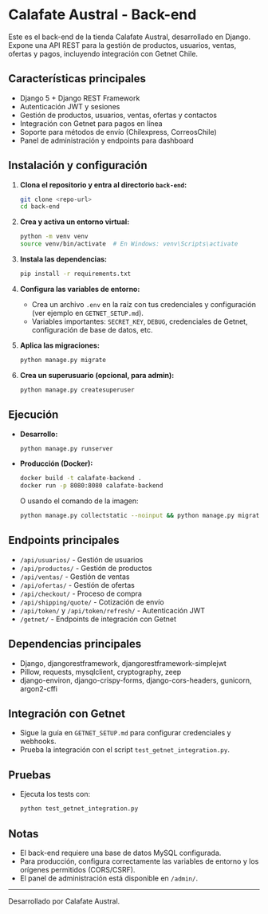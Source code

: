 # Calafate Austral - Back-end

Este es el back-end de la tienda Calafate Austral, desarrollado en Django. Expone una API REST para la gestión de productos, usuarios, ventas, ofertas y pagos, incluyendo integración con Getnet Chile.

## Características principales
- Django 5 + Django REST Framework
- Autenticación JWT y sesiones
- Gestión de productos, usuarios, ventas, ofertas y contactos
- Integración con Getnet para pagos en línea
- Soporte para métodos de envío (Chilexpress, CorreosChile)
- Panel de administración y endpoints para dashboard

## Instalación y configuración

1. **Clona el repositorio y entra al directorio `back-end`:**
   ```bash
   git clone <repo-url>
   cd back-end
   ```
2. **Crea y activa un entorno virtual:**
   ```bash
   python -m venv venv
   source venv/bin/activate  # En Windows: venv\Scripts\activate
   ```
3. **Instala las dependencias:**
   ```bash
   pip install -r requirements.txt
   ```
4. **Configura las variables de entorno:**
   - Crea un archivo `.env` en la raíz con tus credenciales y configuración (ver ejemplo en `GETNET_SETUP.md`).
   - Variables importantes: `SECRET_KEY`, `DEBUG`, credenciales de Getnet, configuración de base de datos, etc.

5. **Aplica las migraciones:**
   ```bash
   python manage.py migrate
   ```
6. **Crea un superusuario (opcional, para admin):**
   ```bash
   python manage.py createsuperuser
   ```

## Ejecución

- **Desarrollo:**
  ```bash
  python manage.py runserver
  ```
- **Producción (Docker):**
  ```bash
  docker build -t calafate-backend .
  docker run -p 8080:8080 calafate-backend
  ```
  O usando el comando de la imagen:
  ```bash
  python manage.py collectstatic --noinput && python manage.py migrate && gunicorn Backedn_Calafate_Austral.wsgi:application --bind 0.0.0.0:8080
  ```

## Endpoints principales
- `/api/usuarios/` - Gestión de usuarios
- `/api/productos/` - Gestión de productos
- `/api/ventas/` - Gestión de ventas
- `/api/ofertas/` - Gestión de ofertas
- `/api/checkout/` - Proceso de compra
- `/api/shipping/quote/` - Cotización de envío
- `/api/token/` y `/api/token/refresh/` - Autenticación JWT
- `/getnet/` - Endpoints de integración con Getnet

## Dependencias principales
- Django, djangorestframework, djangorestframework-simplejwt
- Pillow, requests, mysqlclient, cryptography, zeep
- django-environ, django-crispy-forms, django-cors-headers, gunicorn, argon2-cffi

## Integración con Getnet
- Sigue la guía en `GETNET_SETUP.md` para configurar credenciales y webhooks.
- Prueba la integración con el script `test_getnet_integration.py`.

## Pruebas
- Ejecuta los tests con:
  ```bash
  python test_getnet_integration.py
  ```

## Notas
- El back-end requiere una base de datos MySQL configurada.
- Para producción, configura correctamente las variables de entorno y los orígenes permitidos (CORS/CSRF).
- El panel de administración está disponible en `/admin/`.

---

Desarrollado por Calafate Austral. 